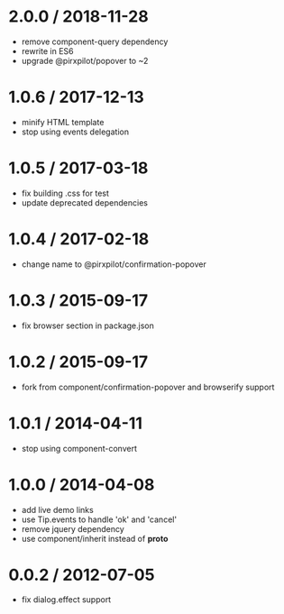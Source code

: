 
2.0.0 / 2018-11-28
==================

 * remove component-query dependency
 * rewrite in ES6
 * upgrade @pirxpilot/popover to ~2

1.0.6 / 2017-12-13
==================

 * minify HTML template
 * stop using events delegation

1.0.5 / 2017-03-18
==================

 * fix building .css for test
 * update deprecated dependencies

1.0.4 / 2017-02-18
==================

 * change name to @pirxpilot/confirmation-popover

1.0.3 / 2015-09-17
==================

 * fix browser section in package.json

1.0.2 / 2015-09-17
==================

 * fork from component/confirmation-popover and browserify support

1.0.1 / 2014-04-11
==================

 * stop using component-convert

1.0.0 / 2014-04-08
==================

 * add live demo links
 * use Tip.events to handle 'ok' and 'cancel'
 * remove jquery dependency
 * use component/inherit instead of __proto__

0.0.2 / 2012-07-05 
==================

  * fix dialog.effect support
